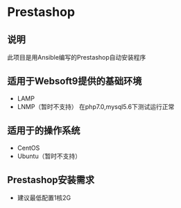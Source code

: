 # Prestashop

## 说明
此项目是用Ansible编写的Prestashop自动安装程序

## 适用于Websoft9提供的基础环境
* LAMP
* LNMP（暂时不支持）
在php7.0,mysql5.6下测试运行正常

## 适用于的操作系统
* CentOS
* Ubuntu（暂时不支持）

## Prestashop安装需求
* 建议最低配置1核2G
